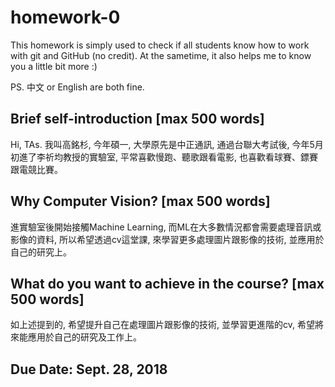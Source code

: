 # homework-0
This homework is simply used to check if all students know how to work with git and GitHub (no credit).
At the sametime, it also helps me to know you a little bit more :)

PS. 中文 or English are both fine.

## Brief self-introduction [max 500 words]

Hi, TAs. 我叫高銘杉, 今年碩一, 大學原先是中正通訊, 通過台聯大考試後, 今年5月初進了李祈均教授的實驗室, 
平常喜歡慢跑、聽歌跟看電影, 也喜歡看球賽、鏢賽跟電競比賽。


## Why Computer Vision? [max 500 words]

進實驗室後開始接觸Machine Learning, 而ML在大多數情況都會需要處理音訊或影像的資料, 
所以希望透過cv這堂課, 來學習更多處理圖片跟影像的技術, 並應用於自己的研究上。


## What do you want to achieve in the course? [max 500 words]

如上述提到的, 希望提升自己在處理圖片跟影像的技術, 並學習更進階的cv, 希望將來能應用於自己的研究及工作上。


## Due Date: Sept. 28, 2018
